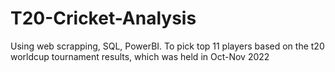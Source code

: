 # T20-Cricket-Analysis
Using web scrapping, SQL, PowerBI. 
To pick top 11 players based on the t20 worldcup tournament results, which was held in Oct-Nov 2022
